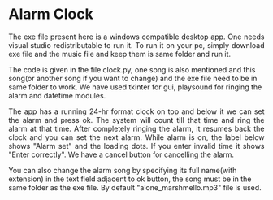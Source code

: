 # Alarm Clock

<p align="justify">
The exe file present here is a windows compatible desktop app. One needs visual studio redistributable to run it. To run it on your pc, simply download exe file and the music file 
and keep them is same folder and run it.
</p>

The code is given in the file clock.py, one song is also mentioned and this song(or another song if you want to change) and the exe file need to be in same folder to work.
We have used tkinter for gui, playsound for ringing the alarm and datetime modules.

<p align="justify">
The app has a running 24-hr format clock on top and below it we can set the alarm and press ok. The system will count till that time and ring the alarm at that time. After 
completely ringing the alarm, it resumes back the clock and you can set the next alarm. While alarm is on, the label below shows "Alarm set" and the loading dots. If you enter 
invalid time it shows "Enter correctly". We have a cancel button for cancelling the alarm.
</p>

You can also change the alarm song by specifying its full name(with extension) in the text field adjacent to ok button, the song must be in the same folder as the exe file.
By default "alone_marshmello.mp3" file is used.
